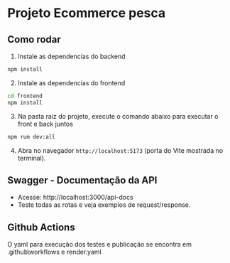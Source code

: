 # Projeto Ecommerce pesca

## Como rodar

1. Instale as dependencias do backend 

```bash
npm install
```

2. Instale as dependencias do frontend

```bash
cd frontend
npm install
```

3. Na pasta raiz do projeto, execute o comando abaixo para executar o front e back juntos
```bash
npm rum dev:all
```

4. Abra no navegador `http://localhost:5173` (porta do Vite mostrada no terminal).


## Swagger - Documentação da API

* Acesse: http://localhost:3000/api-docs
* Teste todas as rotas e veja exemplos de request/response.

## Github Actions

O yaml para execução dos testes e publicação se encontra em .github\workflows e render.yaml